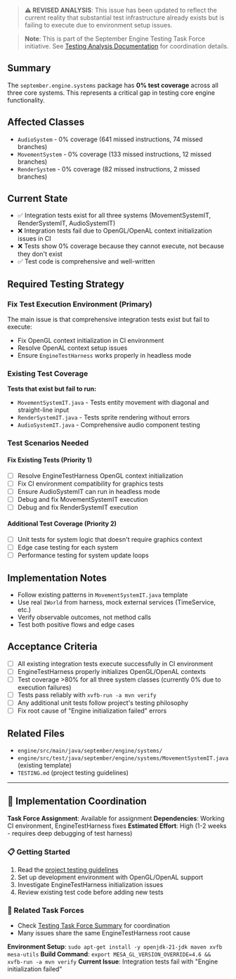 <!-- This issue was generated from REVISED testing analysis documentation -->
<!-- Source: docs/testing-analysis/ -->
<!-- IMPORTANT: Analysis updated to reflect that many tests exist but fail due to environment issues -->

> **⚠️ REVISED ANALYSIS**: This issue has been updated to reflect the current reality that substantial test infrastructure already exists but is failing to execute due to environment setup issues.

> **Note**: This is part of the September Engine Testing Task Force initiative. See [Testing Analysis Documentation](../docs/testing-analysis/) for coordination details.


## Summary

The `september.engine.systems` package has **0% test coverage** across all three core systems. This represents a critical gap in testing core engine functionality.

## Affected Classes

- `AudioSystem` - 0% coverage (641 missed instructions, 74 missed branches)
- `MovementSystem` - 0% coverage (133 missed instructions, 12 missed branches)  
- `RenderSystem` - 0% coverage (82 missed instructions, 2 missed branches)

## Current State

- ✅ Integration tests exist for all three systems (MovementSystemIT, RenderSystemIT, AudioSystemIT)
- ❌ Integration tests fail due to OpenGL/OpenAL context initialization issues in CI
- ❌ Tests show 0% coverage because they cannot execute, not because they don't exist
- ✅ Test code is comprehensive and well-written

## Required Testing Strategy


### Fix Test Execution Environment (Primary)
The main issue is that comprehensive integration tests exist but fail to execute:
- Fix OpenGL context initialization in CI environment
- Resolve OpenAL context setup issues
- Ensure `EngineTestHarness` works properly in headless mode

### Existing Test Coverage
**Tests that exist but fail to run:**
- `MovementSystemIT.java` - Tests entity movement with diagonal and straight-line input
- `RenderSystemIT.java` - Tests sprite rendering without errors
- `AudioSystemIT.java` - Comprehensive audio component testing

### Test Scenarios Needed

#### Fix Existing Tests (Priority 1)
- [ ] Resolve EngineTestHarness OpenGL context initialization
- [ ] Fix CI environment compatibility for graphics tests
- [ ] Ensure AudioSystemIT can run in headless mode
- [ ] Debug and fix MovementSystemIT execution
- [ ] Debug and fix RenderSystemIT execution

#### Additional Test Coverage (Priority 2)  
- [ ] Unit tests for system logic that doesn't require graphics context
- [ ] Edge case testing for each system
- [ ] Performance testing for system update loops

## Implementation Notes

- Follow existing patterns in `MovementSystemIT.java` template
- Use real `IWorld` from harness, mock external services (TimeService, etc.)
- Verify observable outcomes, not method calls
- Test both positive flows and edge cases

## Acceptance Criteria

- [ ] All existing integration tests execute successfully in CI environment
- [ ] EngineTestHarness properly initializes OpenGL/OpenAL contexts
- [ ] Test coverage >80% for all three system classes (currently 0% due to execution failures)
- [ ] Tests pass reliably with `xvfb-run -a mvn verify`
- [ ] Any additional unit tests follow project's testing philosophy
- [ ] Fix root cause of "Engine initialization failed" errors

## Related Files

- `engine/src/main/java/september/engine/systems/`
- `engine/src/test/java/september/engine/systems/MovementSystemIT.java` (existing template)
- `TESTING.md` (project testing guidelines)

---

## 🚀 Implementation Coordination

**Task Force Assignment**: Available for assignment
**Dependencies**: Working CI environment, EngineTestHarness fixes
**Estimated Effort**: High (1-2 weeks - requires deep debugging of test harness)

### 📋 Getting Started
1. Read the [project testing guidelines](../TESTING.md)
2. Set up development environment with OpenGL/OpenAL support
3. Investigate EngineTestHarness initialization issues
4. Review existing test code before adding new tests

### 🔗 Related Task Forces
- Check [Testing Task Force Summary](../docs/testing-analysis/task-force-summary.md) for coordination
- Many issues share the same EngineTestHarness root cause

**Environment Setup**: `sudo apt-get install -y openjdk-21-jdk maven xvfb mesa-utils`
**Build Command**: `export MESA_GL_VERSION_OVERRIDE=4.6 && xvfb-run -a mvn verify`
**Current Issue**: Integration tests fail with "Engine initialization failed"

